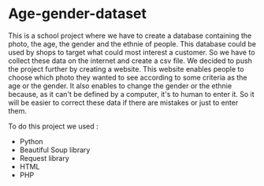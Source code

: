# Age-gender-dataset

This is a school project where we have to create a database containing the photo, the age, the gender and the ethnie of people. This database could be used by shops to target what could most interest a customer.
So we have to collect these data on the internet and create a csv file.
We decided to push the project further by creating a website. 
This website enables people to choose which photo they wanted to see according to some criteria as the age or the gender. It also enables to change the gender or the ethnie because, as it can't be defined by a computer, it's to human to enter it. So it will be easier to correct these data if there are mistakes or just to enter them.

To do this project we used :
  - Python
  - Beautiful Soup library
  - Request library
  - HTML
  - PHP

